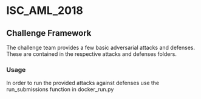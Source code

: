 # ISC_AML_2018

## Challenge Framework
The challenge team provides a few basic adversarial attacks and defenses. These are contained in the respective attacks and defenses folders.
### Usage
In order to run the provided attacks against defenses use the run_submissions function in docker_run.py




